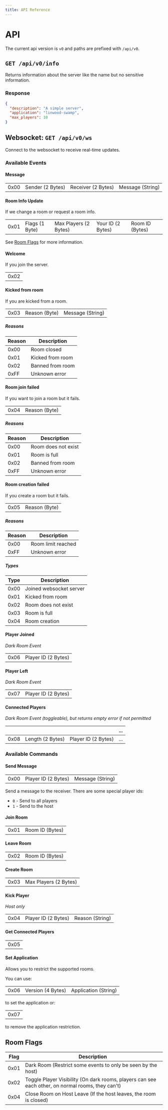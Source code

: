 ```yaml
---
title: API Reference
---
```


# API

The current api version is `v0` and paths are prefixed with `/api/v0`.

## `GET /api/v0/info`

Returns information about the server like the name but no sensitive information.

### Response

```json
{
  "description": "A simple server",
  "application": "linwood-swamp",
  "max_players": 10
}
```

## Websocket: `GET /api/v0/ws`

Connect to the websocket to receive real-time updates.

### Available Events

#### Message

|      |                  |                    |                  |
| ---- | ---------------- | ------------------ | ---------------- |
| 0x00 | Sender (2 Bytes) | Receiver (2 Bytes) | Message (String) |

#### Room Info Update

If we change a room or request a room info.

|      |                |                       |                   |                 |
| ---- | -------------- | --------------------- | ----------------- | --------------- |
| 0x01 | Flags (1 Byte) | Max Players (2 Bytes) | Your ID (2 Bytes) | Room ID (Bytes) |

See [Room Flags](#room-flags) for more information.

#### Welcome

If you join the server.

|      |
| ---- |
| 0x02 |

#### Kicked from room

If you are kicked from a room.

|      |               |                  |
| ---- | ------------- | ---------------- |
| 0x03 | Reason (Byte) | Message (String) |

##### Reasons

| Reason | Description      |
| ------ | ---------------- |
| 0x00   | Room closed      |
| 0x01   | Kicked from room |
| 0x02   | Banned from room |
| 0xFF   | Unknown error    |

#### Room join failed

If you want to join a room but it fails.

|      |               |
| ---- | ------------- |
| 0x04 | Reason (Byte) |

##### Reasons

| Reason | Description         |
| ------ | ------------------- |
| 0x00   | Room does not exist |
| 0x01   | Room is full        |
| 0x02   | Banned from room    |
| 0xFF   | Unknown error       |

#### Room creation failed

If you create a room but it fails.

|      |               |
| ---- | ------------- |
| 0x05 | Reason (Byte) |

##### Reasons

| Reason | Description        |
| ------ | ------------------ |
| 0x00   | Room limit reached |
| 0xFF   | Unknown error      |

##### Types

| Type | Description             |
| ---- | ----------------------- |
| 0x00 | Joined websocket server |
| 0x01 | Kicked from room        |
| 0x02 | Room does not exist     |
| 0x03 | Room is full            |
| 0x04 | Room creation           |

#### Player Joined

*Dark Room Event*

|      |                     |
| ---- | ------------------- |
| 0x06 | Player ID (2 Bytes) |

#### Player Left

*Dark Room Event*

|      |                     |
| ---- | ------------------- |
| 0x07 | Player ID (2 Bytes) |

#### Connected Players

*Dark Room Event (toggleable), but returns empty error if not permitted*

|      |                  |                     | ... |
| ---- | ---------------- | ------------------- | --- |
| 0x08 | Length (2 Bytes) | Player ID (2 Bytes) | ... |

### Available Commands

#### Send Message

|      |                     |                  |
| ---- | ------------------- | ---------------- |
| 0x00 | Player ID (2 Bytes) | Message (String) |

Send a message to the receiver.
There are some special player ids:

- `0` - Send to all players
- `1` - Send to the host

#### Join Room

|      |                 |
| ---- | --------------- |
| 0x01 | Room ID (Bytes) |

#### Leave Room

|      |                 |
| ---- | --------------- |
| 0x02 | Room ID (Bytes) |

#### Create Room

|      |                       |
| ---- | --------------------- |
| 0x03 | Max Players (2 Bytes) |

#### Kick Player

*Host only*

|      |                     |                 |
| ---- | ------------------- | --------------- |
| 0x04 | Player ID (2 Bytes) | Reason (String) |

#### Get Connected Players

|      |
| ---- |
| 0x05 |

#### Set Application

Allows you to restrict the supported rooms.

You can use:

|      |                   |                      |
| ---- | ----------------- | -------------------- |
| 0x06 | Version (4 Bytes) | Application (String) |

to set the application or:

|      |
| ---- |
| 0x07 |

to remove the application restriction.

## Room Flags

| Flag | Description                                                                                       |
| ---- | ------------------------------------------------------------------------------------------------- |
| 0x01 | Dark Room (Restrict some events to only be seen by the host)                                      |
| 0x02 | Toggle Player Visibility (On dark rooms, players can see each other, on normal rooms, they can't) |
| 0x04 | Close Room on Host Leave (If the host leaves, the room is closed)                                 |
